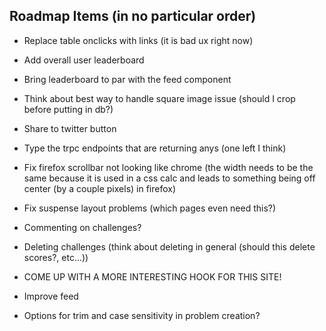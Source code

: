 ## Roadmap Items (in no particular order)

- Replace table onclicks with links (it is bad ux right now)
- Add overall user leaderboard

- Bring leaderboard to par with the feed component
- Think about best way to handle square image issue (should I crop before putting in db?)
- Share to twitter button
- Type the trpc endpoints that are returning anys (one left I think)
- Fix firefox scrollbar not looking like chrome (the width needs to be the same because it is used in a css calc and leads to something being off center (by a couple pixels) in firefox)

- Fix suspense layout problems (which pages even need this?)

- Commenting on challenges?
- Deleting challenges (think about deleting in general (should this delete scores?, etc...))
- COME UP WITH A MORE INTERESTING HOOK FOR THIS SITE!

- Improve feed
- Options for trim and case sensitivity in problem creation?
